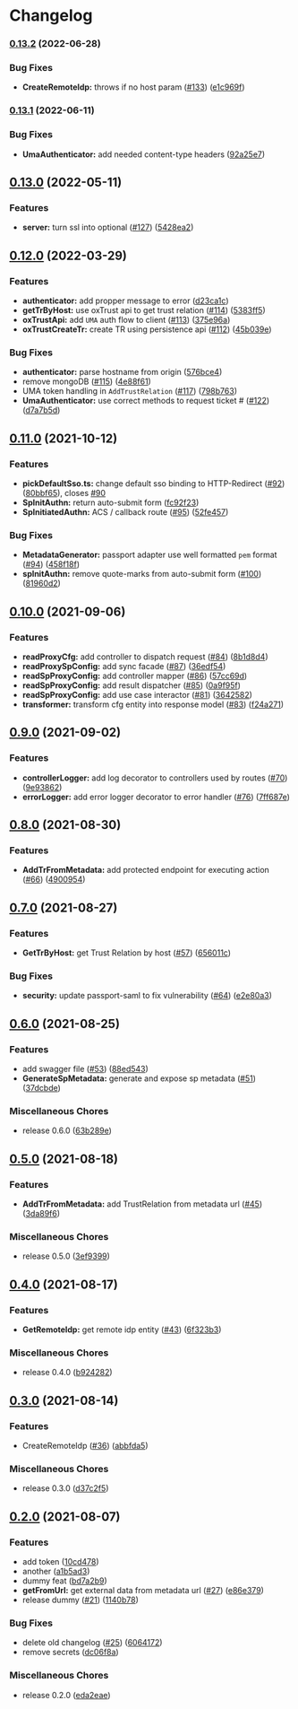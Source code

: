 # Changelog

### [0.13.2](https://www.github.com/GluuFederation/inbound-saml/compare/v0.13.1...v0.13.2) (2022-06-28)


### Bug Fixes

* **CreateRemoteIdp:** throws if no host param ([#133](https://www.github.com/GluuFederation/inbound-saml/issues/133)) ([e1c969f](https://www.github.com/GluuFederation/inbound-saml/commit/e1c969f172414b06fd44467eacfd769ddcca5d4b))

### [0.13.1](https://www.github.com/GluuFederation/inbound-saml/compare/v0.13.0...v0.13.1) (2022-06-11)


### Bug Fixes

* **UmaAuthenticator:** add needed content-type headers ([92a25e7](https://www.github.com/GluuFederation/inbound-saml/commit/92a25e7a83f3a96f15d69fc520607fea54ce306e))

## [0.13.0](https://www.github.com/GluuFederation/inbound-saml/compare/v0.12.0...v0.13.0) (2022-05-11)


### Features

* **server:** turn ssl into optional ([#127](https://www.github.com/GluuFederation/inbound-saml/issues/127)) ([5428ea2](https://www.github.com/GluuFederation/inbound-saml/commit/5428ea2c06c33eeab3b082c8c139b78fcfa36a8e))

## [0.12.0](https://www.github.com/GluuFederation/inbound-saml/compare/v0.11.0...v0.12.0) (2022-03-29)


### Features

* **authenticator:** add propper message to error ([d23ca1c](https://www.github.com/GluuFederation/inbound-saml/commit/d23ca1c6ba9b980a0a9d867494798f2fe63172fa))
* **getTrByHost:** use oxTrust api to get trust relation ([#114](https://www.github.com/GluuFederation/inbound-saml/issues/114)) ([5383ff5](https://www.github.com/GluuFederation/inbound-saml/commit/5383ff5970a1d9a91e33601ea00a6e321d6d42e3))
* **oxTrustApi:** add `UMA` auth flow to client ([#113](https://www.github.com/GluuFederation/inbound-saml/issues/113)) ([375e96a](https://www.github.com/GluuFederation/inbound-saml/commit/375e96aea5d9cf3688397842897612f714f0e3af))
* **oxTrustCreateTr:** create TR using persistence api ([#112](https://www.github.com/GluuFederation/inbound-saml/issues/112)) ([45b039e](https://www.github.com/GluuFederation/inbound-saml/commit/45b039e4e5c74aed8e9b0431c39deda0da39f156))


### Bug Fixes

* **authenticator:** parse hostname from origin ([576bce4](https://www.github.com/GluuFederation/inbound-saml/commit/576bce475dfb7c0e0604e9d072dc89f7fa0bc387))
* remove mongoDB ([#115](https://www.github.com/GluuFederation/inbound-saml/issues/115)) ([4e88f61](https://www.github.com/GluuFederation/inbound-saml/commit/4e88f61d35952670b7792b9cc7483292110c021f))
* UMA token handling in `AddTrustRelation` ([#117](https://www.github.com/GluuFederation/inbound-saml/issues/117)) ([798b763](https://www.github.com/GluuFederation/inbound-saml/commit/798b763560f3e709aa02fb9bf669ded819a223f3))
* **UmaAuthenticator:** use correct methods to request ticket # ([#122](https://www.github.com/GluuFederation/inbound-saml/issues/122)) ([d7a7b5d](https://www.github.com/GluuFederation/inbound-saml/commit/d7a7b5dd68d560860592f77c72064b8a3153dcc7))

## [0.11.0](https://www.github.com/GluuFederation/inbound-saml/compare/v0.10.0...v0.11.0) (2021-10-12)


### Features

* **pickDefaultSso.ts:** change default sso binding to HTTP-Redirect ([#92](https://www.github.com/GluuFederation/inbound-saml/issues/92)) ([80bbf65](https://www.github.com/GluuFederation/inbound-saml/commit/80bbf6543db9654677b628bb81967d838a046b7a)), closes [#90](https://www.github.com/GluuFederation/inbound-saml/issues/90)
* **SpInitAuthn:** return auto-submit form ([fc92f23](https://www.github.com/GluuFederation/inbound-saml/commit/fc92f231b8b1b9576ba94a3f7604bbedfe4c4cf9))
* **SpInitiatedAuthn:** ACS / callback route ([#95](https://www.github.com/GluuFederation/inbound-saml/issues/95)) ([52fe457](https://www.github.com/GluuFederation/inbound-saml/commit/52fe457a0b1a4117dee5077ee209ce1947a3bcbc))


### Bug Fixes

* **MetadataGenerator:** passport adapter use well formatted `pem` format ([#94](https://www.github.com/GluuFederation/inbound-saml/issues/94)) ([458f18f](https://www.github.com/GluuFederation/inbound-saml/commit/458f18f83ef4b98220e077a553e7817d2265c69d))
* **spInitAuthn:** remove quote-marks from auto-submit form ([#100](https://www.github.com/GluuFederation/inbound-saml/issues/100)) ([81960d2](https://www.github.com/GluuFederation/inbound-saml/commit/81960d23ddb6eec30d9dae69b690fe8bc57591e7))

## [0.10.0](https://www.github.com/GluuFederation/inbound-saml/compare/v0.9.0...v0.10.0) (2021-09-06)


### Features

* **readProxyCfg:** add controller to dispatch request ([#84](https://www.github.com/GluuFederation/inbound-saml/issues/84)) ([8b1d8d4](https://www.github.com/GluuFederation/inbound-saml/commit/8b1d8d4e61a60f5e6db8b0b18df0b4d649067cdd))
* **readProxySpConfig:** add sync facade ([#87](https://www.github.com/GluuFederation/inbound-saml/issues/87)) ([36edf54](https://www.github.com/GluuFederation/inbound-saml/commit/36edf54de0955b6ca3cb91141b39cfd431588f49))
* **readSpProxyConfig:** add controller mapper ([#86](https://www.github.com/GluuFederation/inbound-saml/issues/86)) ([57cc69d](https://www.github.com/GluuFederation/inbound-saml/commit/57cc69d983bf7959ba9d3f3d361810fe78724342))
* **readSpProxyConfig:** add result dispatcher ([#85](https://www.github.com/GluuFederation/inbound-saml/issues/85)) ([0a9f95f](https://www.github.com/GluuFederation/inbound-saml/commit/0a9f95f209de7032eda92eecfae0da312a31f018))
* **readSpProxyConfig:** add use case interactor ([#81](https://www.github.com/GluuFederation/inbound-saml/issues/81)) ([3642582](https://www.github.com/GluuFederation/inbound-saml/commit/364258265106275125c2358f018f7dd5e4faf8f3))
* **transformer:** transform cfg entity into response model ([#83](https://www.github.com/GluuFederation/inbound-saml/issues/83)) ([f24a271](https://www.github.com/GluuFederation/inbound-saml/commit/f24a271cf55c6d5768d808318a97e7065d93a1e6))

## [0.9.0](https://www.github.com/GluuFederation/inbound-saml/compare/v0.8.0...v0.9.0) (2021-09-02)


### Features

* **controllerLogger:** add log decorator to controllers used by routes ([#70](https://www.github.com/GluuFederation/inbound-saml/issues/70)) ([9e93862](https://www.github.com/GluuFederation/inbound-saml/commit/9e93862efdc18250295e848c01164eb9aad4d65a))
* **errorLogger:** add error logger decorator to error handler ([#76](https://www.github.com/GluuFederation/inbound-saml/issues/76)) ([7ff687e](https://www.github.com/GluuFederation/inbound-saml/commit/7ff687ef466323f02899d908c440021a6c0f1e3d))

## [0.8.0](https://www.github.com/GluuFederation/inbound-saml/compare/v0.7.0...v0.8.0) (2021-08-30)


### Features

* **AddTrFromMetadata:** add protected endpoint for executing action ([#66](https://www.github.com/GluuFederation/inbound-saml/issues/66)) ([4900954](https://www.github.com/GluuFederation/inbound-saml/commit/490095417e39186be5275e1f3ebc92ce46bc45c6))

## [0.7.0](https://www.github.com/GluuFederation/inbound-saml/compare/v0.6.0...v0.7.0) (2021-08-27)


### Features

* **GetTrByHost:** get Trust Relation by host ([#57](https://www.github.com/GluuFederation/inbound-saml/issues/57)) ([656011c](https://www.github.com/GluuFederation/inbound-saml/commit/656011c89f7afa8569a3dc8431bcfebd4d3c2243))


### Bug Fixes

* **security:** update passport-saml to fix vulnerability ([#64](https://www.github.com/GluuFederation/inbound-saml/issues/64)) ([e2e80a3](https://www.github.com/GluuFederation/inbound-saml/commit/e2e80a365917ad0275c93fa798c53e87f2bedaa4))

## [0.6.0](https://www.github.com/GluuFederation/inbound-saml/compare/v0.5.0...v0.6.0) (2021-08-25)


### Features

* add swagger file ([#53](https://www.github.com/GluuFederation/inbound-saml/issues/53)) ([88ed543](https://www.github.com/GluuFederation/inbound-saml/commit/88ed5439dc9311a511d6ff8e2d99f9fc2bca8c29))
* **GenerateSpMetadata:** generate and expose sp metadata ([#51](https://www.github.com/GluuFederation/inbound-saml/issues/51)) ([37dcbde](https://www.github.com/GluuFederation/inbound-saml/commit/37dcbde1d7466fca93b05c4782623dc57e9f6895))


### Miscellaneous Chores

* release 0.6.0 ([63b289e](https://www.github.com/GluuFederation/inbound-saml/commit/63b289e635f6a366b14256e1d343f5668acbe812))

## [0.5.0](https://www.github.com/GluuFederation/inbound-saml/compare/v0.4.0...v0.5.0) (2021-08-18)


### Features

* **AddTrFromMetadata:** add TrustRelation from metadata url ([#45](https://www.github.com/GluuFederation/inbound-saml/issues/45)) ([3da89f6](https://www.github.com/GluuFederation/inbound-saml/commit/3da89f643f323a251a038c4d019dbe5c847efc60))


### Miscellaneous Chores

* release 0.5.0 ([3ef9399](https://www.github.com/GluuFederation/inbound-saml/commit/3ef9399a825507d58b6e18710236222155cd9ba9))

## [0.4.0](https://www.github.com/GluuFederation/inbound-saml/compare/v0.3.0...v0.4.0) (2021-08-17)


### Features

* **GetRemoteIdp:** get remote idp entity ([#43](https://www.github.com/GluuFederation/inbound-saml/issues/43)) ([6f323b3](https://www.github.com/GluuFederation/inbound-saml/commit/6f323b35b98179a5513e501f326982a0b580facb))


### Miscellaneous Chores

* release 0.4.0 ([b924282](https://www.github.com/GluuFederation/inbound-saml/commit/b924282568ecffe2c00c1d2557ba405c10cf9af0))

## [0.3.0](https://www.github.com/GluuFederation/inbound-saml/compare/v0.2.0...v0.3.0) (2021-08-14)


### Features

* CreateRemoteIdp ([#36](https://www.github.com/GluuFederation/inbound-saml/issues/36)) ([abbfda5](https://www.github.com/GluuFederation/inbound-saml/commit/abbfda544636d0b23edcd614892435f0dae62847))


### Miscellaneous Chores

* release 0.3.0 ([d37c2f5](https://www.github.com/GluuFederation/inbound-saml/commit/d37c2f54df3e08a311461697517c854fa92464b9))

## [0.2.0](https://www.github.com/GluuFederation/inbound-saml/compare/v1.0.0...v0.2.0) (2021-08-07)


### Features

* add token ([10cd478](https://www.github.com/GluuFederation/inbound-saml/commit/10cd478309e3862cb983de30db72cb46927aab6a))
* another ([a1b5ad3](https://www.github.com/GluuFederation/inbound-saml/commit/a1b5ad39aefab8f41a905568f3bd76de6c4411f3))
* dummy feat ([bd7a2b9](https://www.github.com/GluuFederation/inbound-saml/commit/bd7a2b9934b69d190a0f9e9ec7243dcc02a21133))
* **getFromUrl:** get external data from metadata url  ([#27](https://www.github.com/GluuFederation/inbound-saml/issues/27)) ([e86e379](https://www.github.com/GluuFederation/inbound-saml/commit/e86e3797b158510e6e94837d624ddd225110bace))
* release  dummy ([#21](https://www.github.com/GluuFederation/inbound-saml/issues/21)) ([1140b78](https://www.github.com/GluuFederation/inbound-saml/commit/1140b78c30bedb3be5086a4bca2b523ad43b0b7b))


### Bug Fixes

* delete old changelog ([#25](https://www.github.com/GluuFederation/inbound-saml/issues/25)) ([6064172](https://www.github.com/GluuFederation/inbound-saml/commit/6064172b7be5729ef300e6ae118d139a0584667a))
* remove secrets ([dc06f8a](https://www.github.com/GluuFederation/inbound-saml/commit/dc06f8adea18d82c9b8ade0e6c17cfbfa02a51e5))


### Miscellaneous Chores

* release 0.2.0 ([eda2eae](https://www.github.com/GluuFederation/inbound-saml/commit/eda2eaeac73e506988a6887b4302f2553b4f5b5e))
